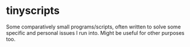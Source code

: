 # tinyscripts

Some comparatively small programs/scripts, often written to solve some specific and personal issues I run into. Might be useful for other purposes too.
